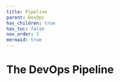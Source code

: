 ```yaml
---
title: Pipeline
parent: DevOps
has_children: true
has_toc: false
nav_order: 3
mermaid: true
---
```


# The DevOps Pipeline

